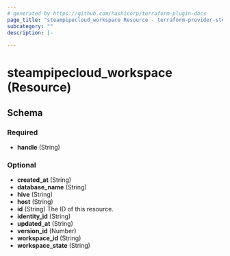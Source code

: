 ```yaml
---
# generated by https://github.com/hashicorp/terraform-plugin-docs
page_title: "steampipecloud_workspace Resource - terraform-provider-steampipecloud"
subcategory: ""
description: |-
  
---
```


# steampipecloud_workspace (Resource)





<!-- schema generated by tfplugindocs -->
## Schema

### Required

- **handle** (String)

### Optional

- **created_at** (String)
- **database_name** (String)
- **hive** (String)
- **host** (String)
- **id** (String) The ID of this resource.
- **identity_id** (String)
- **updated_at** (String)
- **version_id** (Number)
- **workspace_id** (String)
- **workspace_state** (String)


